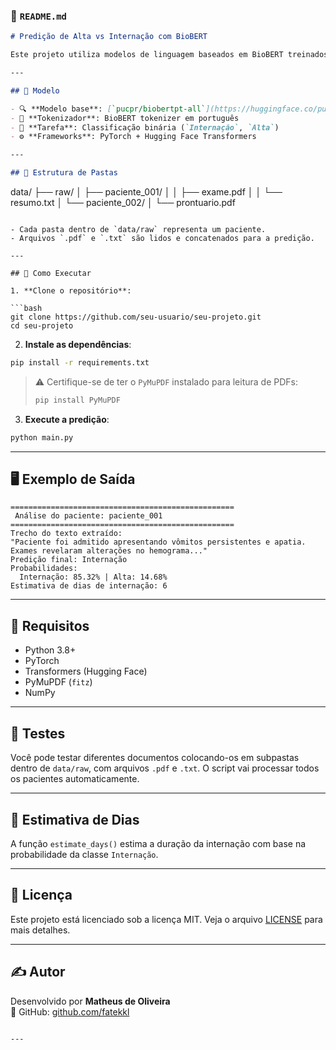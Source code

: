 ### 📄 `README.md`

```markdown
# Predição de Alta vs Internação com BioBERT

Este projeto utiliza modelos de linguagem baseados em BioBERT treinados em português para prever se um paciente será **internado** ou receberá **alta** com base em textos clínicos (em `.pdf` ou `.txt`). O objetivo é auxiliar no processo de triagem e tomada de decisão em ambientes hospitalares veterinários.

---

## 🧠 Modelo

- 🔍 **Modelo base**: [`pucpr/biobertpt-all`](https://huggingface.co/pucpr/biobertpt-all)
- 🧾 **Tokenizador**: BioBERT tokenizer em português
- 🎯 **Tarefa**: Classificação binária (`Internação`, `Alta`)
- ⚙️ **Frameworks**: PyTorch + Hugging Face Transformers

---

## 📁 Estrutura de Pastas

```
data/
├── raw/
│   ├── paciente_001/
│   │   ├── exame.pdf
│   │   └── resumo.txt
│   └── paciente_002/
│       └── prontuario.pdf
```

- Cada pasta dentro de `data/raw` representa um paciente.
- Arquivos `.pdf` e `.txt` são lidos e concatenados para a predição.

---

## 🚀 Como Executar

1. **Clone o repositório**:

```bash
git clone https://github.com/seu-usuario/seu-projeto.git
cd seu-projeto
```

2. **Instale as dependências**:

```bash
pip install -r requirements.txt
```

> ⚠️ Certifique-se de ter o `PyMuPDF` instalado para leitura de PDFs:
>
> ```bash
> pip install PyMuPDF
> ```

3. **Execute a predição**:

```bash
python main.py
```

---

## 🖥️ Exemplo de Saída

```
==================================================
 Análise do paciente: paciente_001 
==================================================
Trecho do texto extraído:
"Paciente foi admitido apresentando vômitos persistentes e apatia. Exames revelaram alterações no hemograma..."
Predição final: Internação
Probabilidades:
  Internação: 85.32% | Alta: 14.68%
Estimativa de dias de internação: 6
```

---

## 📌 Requisitos

- Python 3.8+
- PyTorch
- Transformers (Hugging Face)
- PyMuPDF (`fitz`)
- NumPy

---

## 🧪 Testes

Você pode testar diferentes documentos colocando-os em subpastas dentro de `data/raw`, com arquivos `.pdf` e `.txt`. O script vai processar todos os pacientes automaticamente.

---

## 🤖 Estimativa de Dias

A função `estimate_days()` estima a duração da internação com base na probabilidade da classe `Internação`.

---

## 📄 Licença

Este projeto está licenciado sob a licença MIT. Veja o arquivo [LICENSE](LICENSE) para mais detalhes.

---

## ✍️ Autor

Desenvolvido por **Matheus de Oliveira**  
🔗 GitHub: [github.com/fatekkl](https://github.com/fatekkl)

```

---